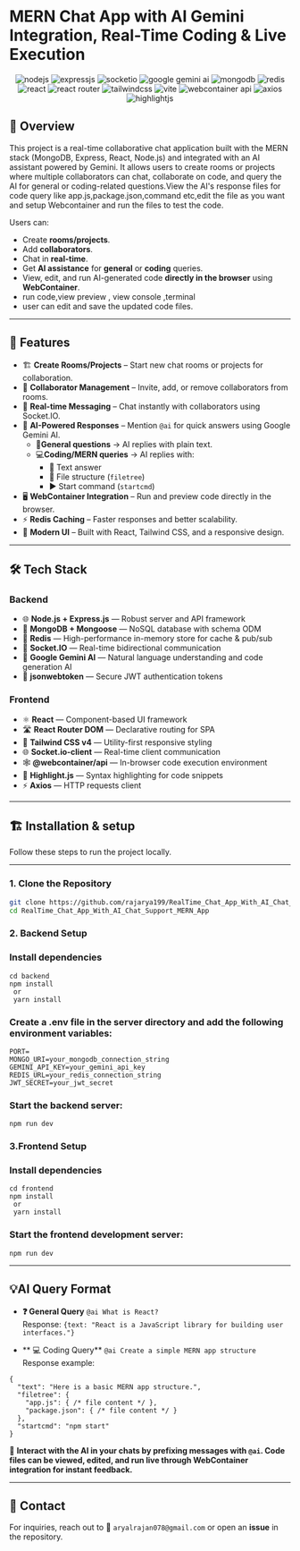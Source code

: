 # MERN Chat App with AI Gemini Integration, Real-Time Coding & Live Execution
<div align="center">
  <!-- Backend -->
  <img src="https://img.shields.io/badge/-Node.js-black?style=for-the-badge&logo=node.js&logoColor=white&color=339933" alt="nodejs" />
  <img src="https://img.shields.io/badge/-Express.js-black?style=for-the-badge&logo=express&logoColor=white&color=000000" alt="expressjs" />
    <img src="https://img.shields.io/badge/-Socket.IO-black?style=for-the-badge&logo=socket.io&logoColor=white&color=010101" alt="socketio" />
  <img src="https://img.shields.io/badge/-Google_Gemini_AI-black?style=for-the-badge&logo=google&logoColor=white&color=4285F4" alt="google gemini ai" />
  <img src="https://img.shields.io/badge/-MongoDB-black?style=for-the-badge&logo=mongodb&logoColor=white&color=47A248" alt="mongodb" />
  <img src="https://img.shields.io/badge/-Redis-black?style=for-the-badge&logo=redis&logoColor=white&color=DC382D" alt="redis" />


  <!-- Frontend -->
  <img src="https://img.shields.io/badge/-React-black?style=for-the-badge&logo=react&logoColor=white&color=61DAFB" alt="react" />
  <img src="https://img.shields.io/badge/-React_Router-black?style=for-the-badge&logo=reactrouter&logoColor=white&color=CA4245" alt="react router" />
  <img src="https://img.shields.io/badge/-Tailwind_CSS-black?style=for-the-badge&logo=tailwindcss&logoColor=white&color=06B6D4" alt="tailwindcss" />
  <img src="https://img.shields.io/badge/-Vite-black?style=for-the-badge&logo=vite&logoColor=white&color=646CFF" alt="vite" />
  <img src="https://img.shields.io/badge/-WebContainer_API-black?style=for-the-badge&logo=webassembly&logoColor=white&color=654FF0" alt="webcontainer api" />
  <img src="https://img.shields.io/badge/-Axios-black?style=for-the-badge&logo=axios&logoColor=white&color=5A29E4" alt="axios" />
  <img src="https://img.shields.io/badge/-Highlight.js-black?style=for-the-badge&logo=highlight.js&logoColor=white&color=F0E68C" alt="highlightjs" />

</div>


## 🌟 Overview
This project is a real-time collaborative chat application built with the MERN stack (MongoDB, Express, React, Node.js) and integrated with an AI assistant powered by Gemini. It allows users to create rooms or projects where multiple collaborators can chat, collaborate on code, and query the AI for general or coding-related questions.View the AI's response files for code query like app.js,package.json,command etc,edit the file as you want and setup Webcontainer and run the files to test the code.

Users can:
- Create **rooms/projects**.
- Add **collaborators**.
- Chat in **real-time**.
- Get **AI assistance** for **general** or **coding** queries.
- View, edit, and run AI-generated code **directly in the browser** using **WebContainer**.
- run code,view preview , view console ,terminal
- user can edit and save the updated code files. 
---

## 🚀 Features

- 🏗 **Create Rooms/Projects** – Start new chat rooms or projects for collaboration.
- 👥 **Collaborator Management** – Invite, add, or remove collaborators from rooms.
- 💬 **Real-time Messaging** – Chat instantly with collaborators using Socket.IO.
- 🤖 **AI-Powered Responses** – Mention `@ai` for quick answers using Google Gemini AI.
  - 📝**General questions** → AI replies with plain text.
  - 💻**Coding/MERN queries** → AI replies with:
    - 📝 Text answer
    - 📂 File structure (`filetree`)
    - ▶ Start command (`startcmd`) 
- 🖥 **WebContainer Integration** – Run and preview code directly in the browser.
- ⚡ **Redis Caching** – Faster responses and better scalability.
- 🎨 **Modern UI** – Built with React, Tailwind CSS, and a responsive design.


***

## 🛠 Tech Stack

### Backend

- 🌐 **Node.js + Express.js** — Robust server and API framework
- 🍃 **MongoDB + Mongoose** — NoSQL database with schema ODM
- 🔴 **Redis** — High-performance in-memory store for cache & pub/sub
- 🔄 **Socket.IO** — Real-time bidirectional communication
- 🧠 **Google Gemini AI** — Natural language understanding and code generation AI
- 🔐 **jsonwebtoken** — Secure JWT authentication tokens

### Frontend

- ⚛️ **React** — Component-based UI framework
- 🛣️ **React Router DOM** — Declarative routing for SPA
- 🎨 **Tailwind CSS v4** — Utility-first responsive styling
- 🌐 **Socket.io-client** — Real-time client communication
- 🕸️ **@webcontainer/api** — In-browser code execution environment
- 🎯 **Highlight.js** — Syntax highlighting for code snippets
- ⚡ **Axios** — HTTP requests client

***
## 🏗 Installation & setup

Follow these steps to run the project locally.

---

### 1. Clone the Repository
```bash
git clone https://github.com/rajarya199/RealTime_Chat_App_With_AI_Chat_Support_MERN_App.git
cd RealTime_Chat_App_With_AI_Chat_Support_MERN_App
```
### 2. Backend Setup
### Install dependencies
```
cd backend
npm install
 or
 yarn install
```
### Create a .env file in the server directory and add the following environment variables:
```
PORT=
MONGO_URI=your_mongodb_connection_string
GEMINI_API_KEY=your_gemini_api_key
REDIS_URL=your_redis_connection_string
JWT_SECRET=your_jwt_secret
```
### Start the backend server:
```
npm run dev
```
### 3.Frontend Setup
### Install dependencies
```
cd frontend
npm install
 or
 yarn install
```
### Start the frontend development server:
```
npm run dev
```
---

## 💡AI Query Format

- **❓ General Query** `@ai What is React?`\
  Response: `{text: "React is a JavaScript library for building user interfaces."}`

- ** 💻 Coding Query** `@ai Create a simple MERN app structure`\
  Response example:
 ```
 {
   "text": "Here is a basic MERN app structure.",
   "filetree": {
     "app.js": { /* file content */ },
     "package.json": { /* file content */ }
   },
   "startcmd": "npm start"
 }
 ```
💬 **Interact with the AI in your chats by prefixing messages with `@ai`. Code files can be viewed, edited, and run live through WebContainer integration for instant feedback.**

***

## 📧 Contact
For inquiries, reach out to 📩 `aryalrajan078@gmail.com` or open an **issue** in the repository.


